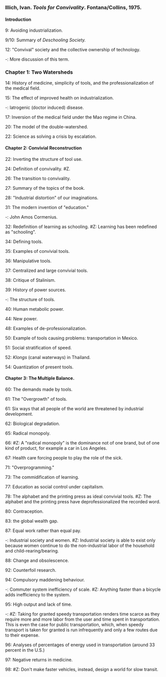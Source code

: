 ### Illich, Ivan. _Tools for Convivality_. Fontana/Collins, 1975.  

#### Introduction  

9: Avoiding industrialization.

9/10: Summary of _Deschooling Society._

12: "Convival" society and the collective ownership of technology.

-: More discussion of this term.

### Chapter 1: Two Watersheds    

14: History of medicine, simplicity of tools, and the professionalization of the medical field.

15: The effect of improved health on industrialization.

-: Iatrogenic (doctor induced) disease.

17: Inversion of the medical field under the Mao regime in China.

20: The model of the double-watershed.

22: Science as solving a crisis by escalation.

#### Chapter 2: Convivial Reconstruction

22: Inverting the structure of tool use.

24: Definition of convivality. #Z.

26: The transition to convivality.

27: Summary of the topics of the book.

28: "Industrial distortion" of our imaginations.

31: The modern invention of "education."

-: John Amos Cormenius.

32: Redefinition of learning as schooling. #Z: Learning has been redefined as "schooling".

34: Defining tools.

35: Examples of convivial tools.

36: Manipulative tools.

37: Centralized and large convivial tools.

38: Critique of Stalinism.

39: History of power sources.

-: The structure of tools.

40: Human metabolic power.  

44: New power.  

48: Examples of de-professionalization.  

50: Example of tools causing problems: transportation in Mexico.   

51: Social stratification of speed.  

52: _Klongs_ (canal waterways) in Thailand.  

54: Quantization of present tools.  

#### Chapter 3: The Multiple Balance.  

60: The demands made by tools.  

61: The "Overgrowth" of tools.  

61: Six ways that all people of the world are threatened by industrial development.  

62: Biological degradation.  

65: Radical monopoly.  

66: #Z: A "radical monopoly" is the dominance not of one brand, but of one kind of product, for example a car in Los Angeles.  

67: Health care forcing people to play the role of the sick.  

71: "Overprogramming."  

73: The commidification of learning. 

77: Education as social control under capitalism. 

78: The alphabet and the printing press as ideal convivial tools. #Z: The alphabet and the printing press have deprofessionalized the recorded word.    

80: Contraception.  

83: the global wealth gap.  

87: Equal work rather than equal pay.  

-: Industrial society and women. #Z: Industrial society is able to exist only because women continue to do the non-industrial labor of the household and child-rearing/bearing.  

88: Change and obsolescence.  

92: Counterfoil research.  

94: Compulsory maddening behaviour.  

-: Commuter system inefficiency of scale. #Z: Anything faster than a bicycle adds inefficiency to the system.   

95: High output and lack of time.  

-: #Z: Taking for granted speedy transportation renders time scarce as they require more and more labor from the user and time spent in transportation. This is even the case for public transportation, which, when speedy transport is taken for granted is run infrequently and only a few routes due to their expense.   

96: Analyses of percentages of energy used in transportation (around 33 percent in the U.S.)

97: Negative returns in medicine.  

98: #Z: Don't make faster vehicles, instead, design a world for slow transit.  
